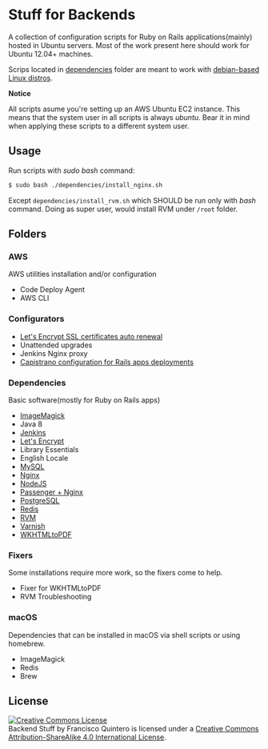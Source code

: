 # Stuff for Backends

A collection of configuration scripts for Ruby on Rails applications(mainly) hosted in Ubuntu servers. Most of the work present here should work for Ubuntu 12.04+ machines.

Scrips located in [dependencies](dependencies/) folder are meant to work with [debian-based Linux distros](https://en.wikipedia.org/wiki/List_of_Linux_distributions#Debian-based).

**Notice**

All scripts asume you're setting up an AWS Ubuntu EC2 instance. This means that the system user in all scripts is always _ubuntu_. Bear it in mind when applying these scripts to a different system user.

## Usage

Run scripts with _sudo bash_ command:

```bash
$ sudo bash ./dependencies/install_nginx.sh
```

Except `dependencies/install_rvm.sh` which SHOULD be run only with _bash_ command. Doing as super user, would install RVM under `/root` folder.

## Folders

### AWS

AWS utilities installation and/or configuration

- Code Deploy Agent
- AWS CLI

### Configurators

- [Let's Encrypt SSL certificates auto renewal](configurators/letsencrypt)
- Unattended upgrades
- Jenkins Nginx proxy
- [Capistrano configuration for Rails apps deployments](configurators/capistrano)

### Dependencies

Basic software(mostly for Ruby on Rails apps)

- [ImageMagick](https://en.wikipedia.org/wiki/ImageMagick)
- Java 8
- [Jenkins](https://jenkins.io)
- [Let's Encrypt](https://letsencrypt.org/)
- Library Essentials
- English Locale
- [MySQL](http://www.mysql.com/)
- [Nginx](https://nginx.org/)
- [NodeJS](https://nodejs.org/)
- [Passenger + Nginx](https://www.phusionpassenger.com/)
- [PostgreSQL](https://postgresql.org/)
- [Redis](https://redis.io/)
- [RVM](https://rvm.io/)
- [Varnish](https://varnish-cache.org/)
- [WKHTMLtoPDF](https://wkhtmltopdf.org/)

### Fixers

Some installations require more work, so the fixers come to help.

- Fixer for WKHTMLtoPDF
- RVM Troubleshooting

### macOS

Dependencies that can be installed in macOS via shell scripts or using homebrew.

- ImageMagick
- Redis
- Brew

## License

<a rel="license" href="http://creativecommons.org/licenses/by-sa/4.0/"><img alt="Creative Commons License" style="border-width:0" src="https://i.creativecommons.org/l/by-sa/4.0/88x31.png" /></a><br /><span xmlns:dct="http://purl.org/dc/terms/" property="dct:title">Backend Stuff</span> by <span xmlns:cc="http://creativecommons.org/ns#" property="cc:attributionName">Francisco Quintero</span> is licensed under a <a rel="license" href="http://creativecommons.org/licenses/by-sa/4.0/">Creative Commons Attribution-ShareAlike 4.0 International License</a>.
